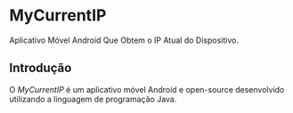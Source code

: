 MyCurrentIP
===========
Aplicativo Móvel Android Que Obtem o IP Atual do Dispositivo.

## Introdução #
O _MyCurrentIP_ é um aplicativo móvel Android e open-source desenvolvido utilizando a linguagem de programação Java.
